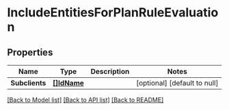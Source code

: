 # IncludeEntitiesForPlanRuleEvaluation

## Properties
Name | Type | Description | Notes
------------ | ------------- | ------------- | -------------
**Subclients** | [**[]IdName**](IdName.md) |  | [optional] [default to null]

[[Back to Model list]](../README.md#documentation-for-models) [[Back to API list]](../README.md#documentation-for-api-endpoints) [[Back to README]](../README.md)

